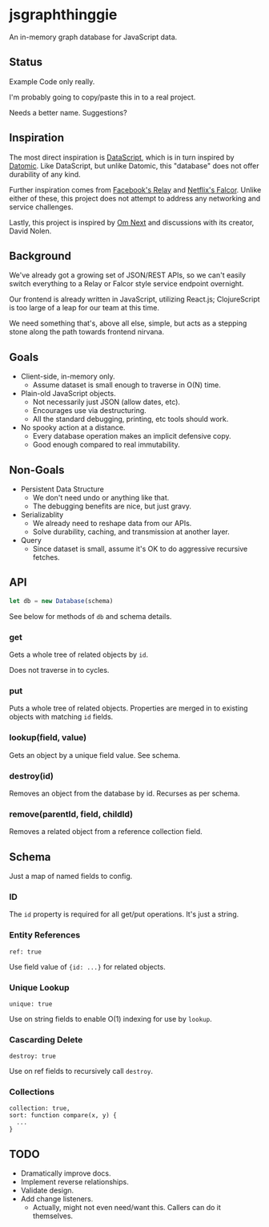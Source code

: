 # jsgraphthinggie

An in-memory graph database for JavaScript data.


## Status

Example Code only really.

I'm probably going to copy/paste this in to a real project.

Needs a better name. Suggestions?


## Inspiration

The most direct inspiration is [DataScript][2], which is in turn inspired by
[Datomic][3]. Like DataScript, but unlike Datomic, this "database" does not
offer durability of any kind.

Further inspiration comes from [Facebook's Relay][1] and [Netflix's Falcor][4].
Unlike either of these, this project does not attempt to address any networking
and service challenges.

Lastly, this project is inspired by [Om Next][5] and discussions with its
creator, David Nolen.


## Background

We've already got a growing set of JSON/REST APIs, so we can't easily switch
everything to a Relay or Falcor style service endpoint overnight.

Our frontend is already written in JavaScript, utilizing React.js;
ClojureScript is too large of a leap for our team at this time.

We need something that's, above all else, simple, but acts as a stepping stone
along the path towards frontend nirvana.


## Goals

- Client-side, in-memory only.
  - Assume dataset is small enough to traverse in O(N) time.
- Plain-old JavaScript objects.
  - Not necessarily just JSON (allow dates, etc).
  - Encourages use via destructuring.
  - All the standard debugging, printing, etc tools should work.
- No spooky action at a distance.
  - Every database operation makes an implicit defensive copy.
  - Good enough compared to real immutability.


## Non-Goals

- Persistent Data Structure
  - We don't need undo or anything like that.
  - The debugging benefits are nice, but just gravy.
- Serializablity
  - We already need to reshape data from our APIs.
  - Solve durability, caching, and transmission at another layer.
- Query
  - Since dataset is small, assume it's OK to do aggressive recursive fetches.


## API

```javascript
let db = new Database(schema)
```

See below for methods of `db` and schema details.

### get

Gets a whole tree of related objects by `id`.

Does not traverse in to cycles.

### put

Puts a whole tree of related objects. Properties are merged in to existing
objects with matching `id` fields.

### lookup(field, value)

Gets an object by a unique field value. See schema.

### destroy(id)

Removes an object from the database by id. Recurses as per schema.

### remove(parentId, field, childId)

Removes a related object from a reference collection field.


## Schema

Just a map of named fields to config.

### ID

The `id` property is required for all get/put operations. It's just a string.

### Entity References

`ref: true`

Use field value of `{id: ...}` for related objects.

### Unique Lookup

`unique: true`

Use on string fields to enable O(1) indexing for use by `lookup`.

### Cascarding Delete

`destroy: true`

Use on ref fields to recursively call `destroy`.

### Collections

```
collection: true,
sort: function compare(x, y) {
  ...
}
```


## TODO

- Dramatically improve docs.
- Implement reverse relationships.
- Validate design.
- Add change listeners.
  - Actually, might not even need/want this. Callers can do it themselves.


[1]: https://facebook.github.io/relay/
[2]: https://github.com/tonsky/datascript
[3]: http://www.datomic.com/about.html
[4]: http://netflix.github.io/falcor/
[5]: https://github.com/omcljs/om/wiki/Quick-Start-(om.next)
